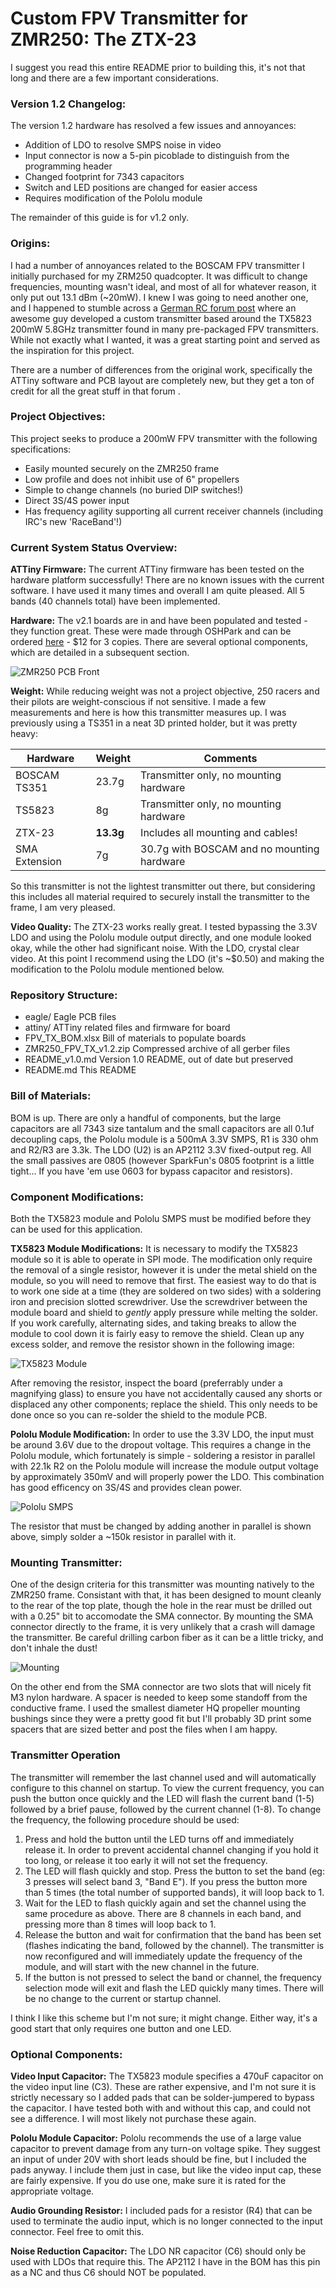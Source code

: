 # Custom FPV Transmitter for ZMR250: The ZTX-23

I suggest you read this entire README prior to building this, it's not that long and there are a few important considerations.

### Version 1.2 Changelog:

The version 1.2 hardware has resolved a few issues and annoyances:

- Addition of LDO to resolve SMPS noise in video
- Input connector is now a 5-pin picoblade to distinguish from the programming header
- Changed footprint for 7343 capacitors
- Switch and LED positions are changed for easier access
- Requires modification of the Pololu module

The remainder of this guide is for v1.2 only.

### Origins:

I had a number of annoyances related to the BOSCAM FPV transmitter I initially purchased for my ZRM250 quadcopter. It was difficult to change frequencies, mounting wasn't ideal, and most of all for whatever reason, it only put out 13.1 dBm (~20mW). I knew I was going to need another one, and I happened to stumble across a [German RC forum post](http://fpv-treff.de/viewtopic.php?f=23&t=5974) where an awesome guy developed a custom transmitter based around the TX5823 200mW 5.8GHz transmitter found in many pre-packaged FPV transmitters. While not exactly what I wanted, it was a great starting point and served as the inspiration for this project.

There are a number of differences from the original work, specifically the ATTiny software and PCB layout are completely new, but they get a ton of credit for all the great stuff in that forum .

### Project Objectives:

This project seeks to produce a 200mW FPV transmitter with the following specifications:

- Easily mounted securely on the ZMR250 frame
- Low profile and does not inhibit use of 6" propellers
- Simple to change channels (no buried DIP switches!)
- Direct 3S/4S power input
- Has frequency agility supporting all current receiver channels (including IRC's new 'RaceBand'!)

### Current System Status Overview:

**ATTiny Firmware:** The current ATTiny firmware has been tested on the hardware platform successfully! There are no known issues with the current software. I have used it many times and overall I am quite pleased. All 5 bands (40 channels total) have been implemented.

**Hardware:** The v2.1 boards are in and have been populated and tested - they function great. These were made through OSHPark and can be ordered [here](https://oshpark.com/shared_projects/h9UIDucG) - $12 for 3 copies. There are several optional components, which are detailed in a subsequent section.

![ZMR250 PCB Front](pictures/zmr250_board_v1_front.png "ZMR250 PCB Front")

**Weight:** While reducing weight was not a project objective, 250 racers and their pilots are weight-conscious if not sensitive. I made a few measurements and here is how this transmitter measures up. I was previously using a TS351 in a neat 3D printed holder, but it was pretty heavy:

| Hardware     | Weight   | Comments                                  |
|--------------|----------|-------------------------------------------|
|BOSCAM TS351  |23.7g     |Transmitter only, no mounting hardware     |
|TS5823        |8g        |Transmitter only, no mounting hardware     |
|ZTX-23        |**13.3g** |Includes all mounting and cables!          |
|SMA Extension |7g        |30.7g with BOSCAM and no mounting hardware |

So this transmitter is not the lightest transmitter out there, but considering this includes all material required to securely install the transmitter to the frame, I am very pleased.

**Video Quality:** The ZTX-23 works really great. I tested bypassing the 3.3V LDO and using the Pololu module output directly, and one module looked okay, while the other had significant noise. With the LDO, crystal clear video. At this point I recommend using the LDO (it's ~$0.50) and making the modification to the Pololu module mentioned below.

### Repository Structure:

- eagle/			Eagle PCB files
- attiny/			ATTiny related files and firmware for board
- FPV_TX_BOM.xlsx		Bill of materials to populate boards
- ZMR250_FPV_TX_v1.2.zip	Compressed archive of all gerber files
- README_v1.0.md		Version 1.0 README, out of date but preserved
- README.md			This README

### Bill of Materials:

BOM is up. There are only a handful of components, but the large capacitors are all 7343 size tantalum and the small capacitors are all 0.1uf decoupling caps, the Pololu module is a 500mA 3.3V SMPS, R1 is 330 ohm and R2/R3 are 3.3k. The LDO (U2) is an AP2112 3.3V fixed-output reg. All the small passives are 0805 (however SparkFun's 0805 footprint is a little tight... If you have 'em use 0603 for bypass capacitor and resistors).


### Component Modifications:

Both the TX5823 module and Pololu SMPS must be modified before they can be used for this application.

**TX5823 Module Modifications:** It is necessary to modify the TX5823 module so it is able to operate in SPI mode. The modification only require the removal of a single resistor, however it is under the metal shield on the module, so you will need to remove that first. The easiest way to do that is to work one side at a time (they are soldered on two sides) with a soldering iron and precision slotted screwdriver. Use the screwdriver between the module board and shield to *gently* apply pressure while melting the solder. If you work carefully, alternating sides, and taking breaks to allow the module to cool down it is fairly easy to remove the shield. Clean up any excess solder, and remove the resistor shown in the following image:

![TX5823 Module](pictures/tx5823_SPI_mod.jpg "RX5823 with shield removed")

After removing the resistor, inspect the board (preferrably under a magnifying glass) to ensure you have not accidentally caused any shorts or displaced any other components; replace the shield. This only needs to be done once so you can re-solder the shield to the module PCB.

**Pololu Module Modification:** In order to use the 3.3V LDO, the input must be around 3.6V due to the dropout voltage. This requires a change in the Pololu module, which fortunately is simple - soldering a resistor in parallel with 22.1k R2 on the Pololu module will increase the module output voltage by approximately 350mV and will properly power the LDO. This combination has good efficency on 3S/4S and provides clean power.

![Pololu SMPS](pictures/pololu_mod.jpg "Pololu Resistor Change")

The resistor that must be changed by adding another in parallel is shown above, simply solder a ~150k resistor in parallel with it.

### Mounting Transmitter:

One of the design criteria for this transmitter was mounting natively to the ZMR250 frame. Consistant with that, it has been designed to mount cleanly to the rear of the top plate, though the hole in the rear must be drilled out with a 0.25" bit to accomodate the SMA connector. By mounting the SMA connector directly to the frame, it is very unlikely that a crash will damage the transmitter. Be careful drilling carbon fiber as it can be a little tricky, and don't inhale the dust!

![Mounting](pictures/fpv_tx_mounted.jpg "Mounting FPV Transmitter")

On the other end from the SMA connector are two slots that will nicely fit M3 nylon hardware. A spacer is needed to keep some standoff from the conductive frame. I used the smallest diameter HQ propeller mounting bushings since they were a pretty good fit but I'll probably 3D print some spacers that are sized better and post the files when I am happy.

### Transmitter Operation

The transmitter will remember the last channel used and will automatically configure to this channel on startup. To view the current frequency, you can push the button once quickly and the LED will flash the current band (1-5) followed by a brief pause, followed by the current channel (1-8). To change the frequency, the following procedure should be used:

1. Press and hold the button until the LED turns off and immediately release it. In order to prevent accidental channel changing if you hold it too long, or release it too early it will not set the frequency.
2. The LED will flash quickly and stop. Press the button to set the band (eg: 3 presses will select band 3, "Band E"). If you press the button more than 5 times (the total number of supported bands), it will loop back to 1.
3. Wait for the LED to flash quickly again and set the channel using the same procedure as above. There are 8 channels in each band, and pressing more than 8 times will loop back to 1.
4. Release the button and wait for confirmation that the band has been set (flashes indicating the band, followed by the channel). The transmitter is now reconfigured and will immediately update the frequency of the module, and will start with the new channel in the future.
5. If the button is not pressed to select the band or channel, the frequency selection mode will exit and flash the LED quickly many times. There will be no change to the current or startup channel.

I think I like this scheme but I'm not sure; it might change. Either way, it's a good start that only requires one button and one LED.

### Optional Components:

**Video Input Capacitor:** The TX5823 module specifies a 470uF capacitor on the video input line (C3). These are rather expensive, and I'm not sure it is strictly necessary so I added pads that can be solder-jumpered to bypass the capacitor. I have tested both with and without this cap, and could not see a difference. I will most likely not purchase these again.

**Pololu Module Capacitor:** Pololu recommends the use of a large value capacitor to prevent damage from any turn-on voltage spike. They suggest an input of under 20V with short leads should be fine, but I included the pads anyway. I include them just in case, but like the video input cap, these are fairly expensive. If you do use one, make sure it is rated for the appropriate voltage.

**Audio Grounding Resistor:** I included pads for a resistor (R4) that can be used to terminate the audio input, which is no longer connected to the input connector. Feel free to omit this.

**Noise Reduction Capacitor:** The LDO NR capacitor (C6) should only be used with LDOs that require this. The AP2112 I have in the BOM has this pin as a NC and thus C6 should NOT be populated.

